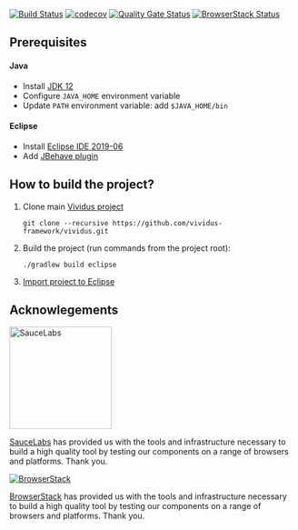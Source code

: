 [![Build Status](https://travis-ci.com/vividus-framework/vividus.svg?branch=master)](https://travis-ci.com/vividus-framework/vividus)
[![codecov](https://codecov.io/gh/vividus-framework/vividus/branch/master/graph/badge.svg)](https://codecov.io/gh/vividus-framework/vividus)
[![Quality Gate Status](https://sonarcloud.io/api/project_badges/measure?project=vividus-framework_vividus&metric=alert_status)](https://sonarcloud.io/dashboard?id=vividus-framework_vividus)
[![BrowserStack Status](https://automate.browserstack.com/badge.svg?badge_key=Mm9sbnBHa3FpaGttYmliQnArRmZ1ZWdsa3VsbkxGYjVrV24rL2JyV3RmTT0tLW1NYjFuM2o0UkRDbWZMM2phWm56Z3c9PQ==--3e7e38e3d87990e56aea8eb882d5e22821fdf36b)](https://automate.browserstack.com/public-build/Mm9sbnBHa3FpaGttYmliQnArRmZ1ZWdsa3VsbkxGYjVrV24rL2JyV3RmTT0tLW1NYjFuM2o0UkRDbWZMM2phWm56Z3c9PQ==--3e7e38e3d87990e56aea8eb882d5e22821fdf36b)

## Prerequisites
#### Java
- Install [JDK 12](https://jdk.java.net/12/)
- Configure `JAVA_HOME` environment variable
- Update `PATH` environment variable: add `$JAVA_HOME/bin`

#### Eclipse
- Install [Eclipse IDE 2019-06](https://www.eclipse.org/downloads/packages/release/2019-06/r/eclipse-ide-java-developers)
- Add [JBehave plugin](https://jbehave.org/eclipse-integration.html)


## How to build the project?
1. Clone main [Vividus project](https://github.com/vividus-framework/vividus.git)

    ```shell
    git clone --recursive https://github.com/vividus-framework/vividus.git
    ```

2. Build the project (run commands from the project root):

    ```shell
    ./gradlew build eclipse
    ```

4. [Import project to Eclipse](https://help.eclipse.org/2019-06/index.jsp?topic=%2Forg.eclipse.platform.doc.user%2Ftasks%2Ftasks-importproject.htm)

## Acknowlegements
[<img src="https://saucelabs.com/images/logo-saucelabs.png" width="180px" alt="SauceLabs">](https://saucelabs.com)

[SauceLabs](https://saucelabs.com/) has provided us with the tools and infrastructure necessary to build a high quality tool by testing our components on a range of browsers and platforms. Thank you.


[![BrowserStack](https://www.browserstack.com/images/mail/browserstack-logo-footer.png)](https://www.browserstack.com)

[BrowserStack](https://www.browserstack.com/) has provided us with the tools and infrastructure necessary to build a high quality tool by testing our components on a range of browsers and platforms. Thank you.
